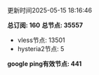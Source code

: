 更新时间2025-05-15 18:16:46

**总订阅: 160**
**总节点: 35557**
- vless节点: 13501
- hysteria2节点: 5

**google ping有效节点: 441**
